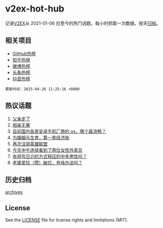 # v2ex-hot-hub

 记录[V2EX](https://www.v2ex.com/)从 2021-01-06 日至今的热门话题。每小时抓取一次数据，按天[归档](archives)。
 
 ## 相关项目

- [GitHub热榜](https://github.com/snaildev/github-hot-hub)
- [知乎热榜](https://github.com/snaildev/zhihu-hot-hub)
- [微博热榜](https://github.com/snaildev/weibo-hot-hub)
- [头条热榜](https://github.com/snaildev/toutiao-hot-hub)
- [抖音热榜](https://github.com/snaildev/douyin-hot-hub)


 `更新时间：2025-04-26 11:25:16 +0800`

## 热议话题

1. [父亲走了](https://www.v2ex.com/t/1128071)
1. [相亲无果](https://www.v2ex.com/t/1128014)
1. [目前国内各家安卓手机厂商的 os，哪个最流畅？](https://www.v2ex.com/t/1127975)
1. [为婚姻与生育，算一笔经济账](https://www.v2ex.com/t/1128002)
1. [再次注销英雄联盟](https://www.v2ex.com/t/1127987)
1. [今天中午连续看到了两位女性外卖员](https://www.v2ex.com/t/1127990)
1. [有用写日记的方式释压的中年男性吗？](https://www.v2ex.com/t/1127993)
1. [老婆爱捡（攒）破烂，有啥办法吗？](https://www.v2ex.com/t/1128134)

## 历史归档

[archives](archives)

## License

See the [LICENSE](LICENSE) file for license rights and limitations (MIT).
